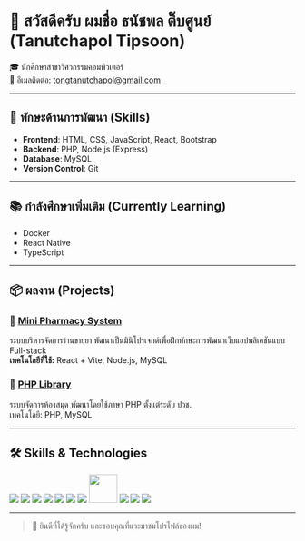 # 👋 สวัสดีครับ ผมชื่อ **ธนัชพล ติ๊บศูนย์** (Tanutchapol Tipsoon)

🎓 นักศึกษาสาขาวิศวกรรมคอมพิวเตอร์  
📧 อีเมลติดต่อ: [tongtanutchapol@gmail.com](mailto:tongtanutchapol@gmail.com)

---

## 🚀 ทักษะด้านการพัฒนา (Skills)

- **Frontend**: HTML, CSS, JavaScript, React, Bootstrap  
- **Backend**: PHP, Node.js (Express)  
- **Database**: MySQL  
- **Version Control**: Git

---

## 📚 กำลังศึกษาเพิ่มเติม (Currently Learning)

- Docker  
- React Native  
- TypeScript

---

## 📦 ผลงาน (Projects)

### 🏥 [Mini Pharmacy System](https://github.com/AmTong1/MiniPharmacy)  
ระบบบริหารจัดการร้านขายยา พัฒนาเป็นมินิโปรเจกต์เพื่อฝึกทักษะการพัฒนาเว็บแอปพลิเคชันแบบ Full-stack  
**เทคโนโลยีที่ใช้:** React + Vite, Node.js, MySQL

### 📖 [PHP Library](https://github.com/AmTong1/library-php/tree/main/ppp)  
ระบบจัดการห้องสมุด พัฒนาโดยใช้ภาษา PHP ตั้งแต่ระดับ ปวช.  
เทคโนโลยี: PHP, MySQL

---


## 🛠️ Skills & Technologies

<p align="left">
  <img src="https://img.shields.io/badge/-HTML5-orange?style=flat&logo=html5" />
  <img src="https://img.shields.io/badge/-CSS3-blue?style=flat&logo=css3" />
  <img src="https://img.shields.io/badge/-JavaScript-yellow?style=flat&logo=javascript" />
  <img src="https://img.shields.io/badge/-PHP-777BB4?style=flat&logo=php" />
  <img src="https://img.shields.io/badge/-Node.js-green?style=flat&logo=node.js" />
  <img src="https://img.shields.io/badge/-React-blue?style=flat&logo=react" />
  <img src="https://img.shields.io/badge/-React_Native-brightgreen?style=flat&logo=react" />
  <img src="https://img.shields.io/badge/-Vite-915EFF?style=flat&logo=vite" width="50" height="50" />
  <img src="https://img.shields.io/badge/-Bootstrap-563D7C?style=flat&logo=bootstrap" />
  <img src="https://img.shields.io/badge/-MySQL-lightblue?style=flat&logo=mysql" />
  <img src="https://img.shields.io/badge/-Git-F05032?style=flat&logo=git" />
</p>


---

> 🙌 ยินดีที่ได้รู้จักครับ และขอบคุณที่แวะมาชมโปรไฟล์ของผม!

